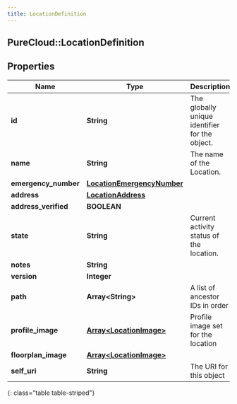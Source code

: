 ```yaml
---
title: LocationDefinition
---
```

## PureCloud::LocationDefinition

## Properties

|Name | Type | Description | Notes|
|------------ | ------------- | ------------- | -------------|
| **id** | **String** | The globally unique identifier for the object. | [optional] |
| **name** | **String** | The name of the Location. | |
| **emergency_number** | [**LocationEmergencyNumber**](LocationEmergencyNumber.html) |  | [optional] |
| **address** | [**LocationAddress**](LocationAddress.html) |  | [optional] |
| **address_verified** | **BOOLEAN** |  | [optional] |
| **state** | **String** | Current activity status of the location. | [optional] |
| **notes** | **String** |  | [optional] |
| **version** | **Integer** |  | [optional] |
| **path** | **Array&lt;String&gt;** | A list of ancestor IDs in order | [optional] |
| **profile_image** | [**Array&lt;LocationImage&gt;**](LocationImage.html) | Profile image set for the location | [optional] |
| **floorplan_image** | [**Array&lt;LocationImage&gt;**](LocationImage.html) |  | [optional] |
| **self_uri** | **String** | The URI for this object | [optional] |
{: class="table table-striped"}


